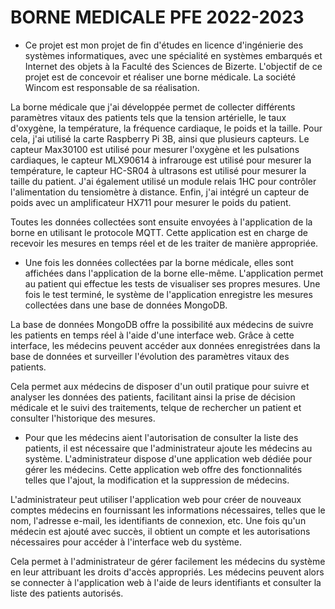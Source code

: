 # BORNE MEDICALE PFE 2022-2023

- Ce projet est mon projet de fin d'études en licence d'ingénierie des systèmes informatiques, avec une spécialité en systèmes embarqués et Internet des objets à la Faculté des Sciences de Bizerte. L'objectif de ce projet est de concevoir et réaliser une borne médicale. La société Wincom est responsable de sa réalisation.

La borne médicale que j'ai développée permet de collecter différents paramètres vitaux des patients tels que la tension artérielle, le taux d'oxygène, la température, la fréquence cardiaque, le poids et la taille. Pour cela, j'ai utilisé la carte Raspberry Pi 3B, ainsi que plusieurs capteurs. Le capteur Max30100 est utilisé pour mesurer l'oxygène et les pulsations cardiaques, le capteur MLX90614 à infrarouge est utilisé pour mesurer la température, le capteur HC-SR04 à ultrasons est utilisé pour mesurer la taille du patient. J'ai également utilisé un module relais 1HC pour contrôler l'alimentation du tensiomètre à distance. Enfin, j'ai intégré un capteur de poids avec un amplificateur HX711 pour mesurer le poids du patient.

Toutes les données collectées sont ensuite envoyées à l'application de la borne en utilisant le protocole MQTT. Cette application est en charge de recevoir les mesures en temps réel et de les traiter de manière appropriée.
- Une fois les données collectées par la borne médicale, elles sont affichées dans l'application de la borne elle-même. L'application permet au patient qui effectue les tests de visualiser ses propres mesures. Une fois le test terminé, le système de l'application enregistre les mesures collectées dans une base de données MongoDB.

La base de données MongoDB offre la possibilité aux médecins de suivre les patients en temps réel à l'aide d'une interface web. Grâce à cette interface, les médecins peuvent accéder aux données enregistrées dans la base de données et surveiller l'évolution des paramètres vitaux des patients.

Cela permet aux médecins de disposer d'un outil pratique pour suivre et analyser les données des patients, facilitant ainsi la prise de décision médicale et le suivi des traitements, telque de rechercher un patient et consulter l'historique des mesures.

- Pour que les médecins aient l'autorisation de consulter la liste des patients, il est nécessaire que l'administrateur ajoute les médecins au système. L'administrateur dispose d'une application web dédiée pour gérer les médecins. Cette application web offre des fonctionnalités telles que l'ajout, la modification et la suppression de médecins.

L'administrateur peut utiliser l'application web pour créer de nouveaux comptes médecins en fournissant les informations nécessaires, telles que le nom, l'adresse e-mail, les identifiants de connexion, etc. Une fois qu'un médecin est ajouté avec succès, il obtient un compte et les autorisations nécessaires pour accéder à l'interface web du système.

Cela permet à l'administrateur de gérer facilement les médecins du système en leur attribuant les droits d'accès appropriés. Les médecins peuvent alors se connecter à l'application web à l'aide de leurs identifiants et consulter la liste des patients autorisés.